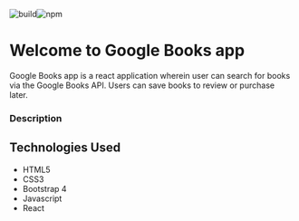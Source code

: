 
![build](https://img.shields.io/badge/build-passing-brightgreen.svg)![npm](https://img.shields.io/badge/npm-v6.4.1-blue.svg)

# Welcome to Google Books app

Google Books app is a react application wherein user can search for books via the Google Books API. Users can save books to review or purchase later.

### Description




## Technologies Used

- HTML5
- CSS3
- Bootstrap 4
- Javascript
- React


